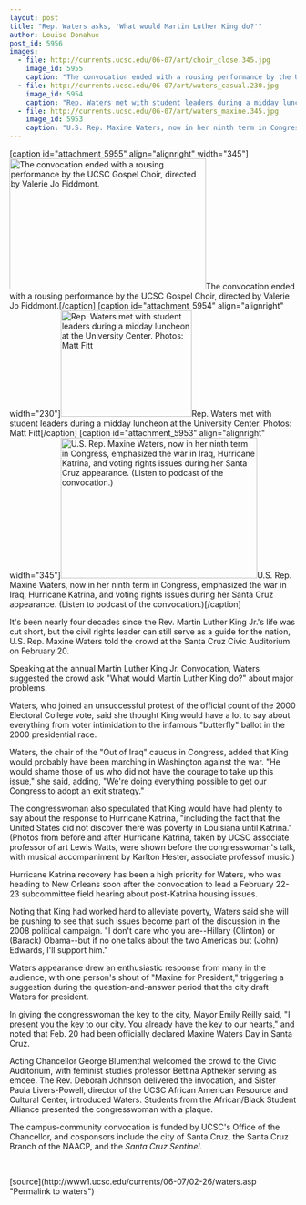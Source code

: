 ```yaml
---
layout: post
title: "Rep. Waters asks, 'What would Martin Luther King do?'"
author: Louise Donahue 
post_id: 5956
images:
  - file: http://currents.ucsc.edu/06-07/art/choir_close.345.jpg
    image_id: 5955
    caption: "The convocation ended with a rousing performance by the UCSC Gospel Choir, directed by Valerie Jo Fiddmont."
  - file: http://currents.ucsc.edu/06-07/art/waters_casual.230.jpg
    image_id: 5954
    caption: "Rep. Waters met with student leaders during a midday luncheon at the University Center. Photos: Matt Fitt"
  - file: http://currents.ucsc.edu/06-07/art/waters_maxine.345.jpg
    image_id: 5953
    caption: "U.S. Rep. Maxine Waters, now in her ninth term in Congress, emphasized the war in Iraq, Hurricane Katrina, and voting rights issues during her Santa Cruz appearance. (Listen to podcast of the convocation.)"
---
```


[caption id="attachment_5955" align="alignright" width="345"]<a href="http://localhost/mysite/wp-content/uploads/2007/02/choir_close.345.jpg"><img class="size-full wp-image-5955" src="http://localhost/mysite/wp-content/uploads/2007/02/choir_close.345.jpg" alt="The convocation ended with a rousing performance by the UCSC Gospel Choir, directed by Valerie Jo Fiddmont." width="345" height="230" /></a>The convocation ended with a rousing performance by the UCSC Gospel Choir, directed by Valerie Jo Fiddmont.[/caption]
[caption id="attachment_5954" align="alignright" width="230"]<a href="http://localhost/mysite/wp-content/uploads/2007/02/waters_casual.230.jpg"><img class="size-full wp-image-5954" src="http://localhost/mysite/wp-content/uploads/2007/02/waters_casual.230.jpg" alt="Rep. Waters met with student leaders during a midday luncheon at the University Center. Photos: Matt Fitt" width="230" height="187" /></a>Rep. Waters met with student leaders during a midday luncheon at the University Center. Photos: Matt Fitt[/caption]
[caption id="attachment_5953" align="alignright" width="345"]<a href="http://localhost/mysite/wp-content/uploads/2007/02/waters_maxine.345.jpg"><img class="size-full wp-image-5953" src="http://localhost/mysite/wp-content/uploads/2007/02/waters_maxine.345.jpg" alt="U.S. Rep. Maxine Waters, now in her ninth term in Congress, emphasized the war in Iraq, Hurricane Katrina, and voting rights issues during her Santa Cruz appearance. (Listen to podcast of the convocation.)" width="345" height="247" /></a>U.S. Rep. Maxine Waters, now in her ninth term in Congress, emphasized the war in Iraq, Hurricane Katrina, and voting rights issues during her Santa Cruz appearance. (Listen to podcast of the convocation.)[/caption]
<a name="content" id="content"></a>
<p>
  It's been nearly four decades since the Rev. Martin Luther King Jr.'s life was cut short, but the civil rights leader can still serve as a guide for the nation, U.S. Rep. Maxine Waters told the crowd at the Santa Cruz Civic Auditorium on February 20.
</p>
<p>
  Speaking at the annual Martin Luther King Jr. Convocation, Waters suggested the crowd ask "What would Martin Luther King do?" about major problems.
</p>
<p>
  Waters, who joined an unsuccessful protest of the official count of the 2000 Electoral College vote, said she thought King would have a lot to say about everything from voter intimidation to the infamous "butterfly" ballot in the 2000 presidential race.
</p>
<p>
  Waters, the chair of the "Out of Iraq" caucus in Congress, added that King would probably have been marching in Washington against the war. "He would shame those of us who did not have the courage to take up this issue," she said, adding, "We're doing everything possible to get our Congress to adopt an exit strategy."
</p>
<p>
  The congresswoman also speculated that King would have had plenty to say about the response to Hurricane Katrina, "including the fact that the United States did not discover there was poverty in Louisiana until Katrina." (Photos from before and after Hurricane Katrina, taken by UCSC associate professor of art Lewis Watts, were shown before the congresswoman's talk, with musical accompaniment by Karlton Hester, associate professof music.)
</p>
<p>
  Hurricane Katrina recovery has been a high priority for Waters, who was heading to New Orleans soon after the convocation to lead a February 22-23 subcommittee field hearing about post-Katrina housing issues.
</p>
<p>
  Noting that King had worked hard to alleviate poverty, Waters said she will be pushing to see that such issues become part of the discussion in the 2008 political campaign. "I don't care who you are--Hillary (Clinton) or (Barack) Obama--but if no one talks about the two Americas but (John) Edwards, I'll support him."
</p>
<p>
  Waters appearance drew an enthusiastic response from many in the audience, with one person's shout of "Maxine for President," triggering a suggestion during the question-and-answer period that the city draft Waters for president.
</p>
<p>
  In giving the congresswoman the key to the city, Mayor Emily Reilly said, "I present you the key to our city. You already have the key to our hearts," and noted that Feb. 20 had been officially declared Maxine Waters Day in Santa Cruz.
</p>
<p>
  Acting Chancellor George Blumenthal welcomed the crowd to the Civic Auditorium, with feminist studies professor Bettina Aptheker serving as emcee. The Rev. Deborah Johnson delivered the invocation, and Sister Paula Livers-Powell, director of the UCSC African American Resource and Cultural Center, introduced Waters. Students from the African/Black Student Alliance presented the congresswoman with a plaque.
</p>
<p>
  The campus-community convocation is funded by UCSC's Office of the Chancellor, and cosponsors include the city of Santa Cruz, the Santa Cruz Branch of the NAACP, and the <i>Santa Cruz Sentinel.</i>
</p>
<p>
  <br>
</p>
[source](http://www1.ucsc.edu/currents/06-07/02-26/waters.asp "Permalink to waters")
